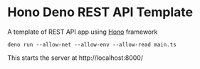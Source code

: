 # Hono Deno REST API Template

A template of REST API app using [Hono](https://hono.dev/) framework

```
deno run --allow-net --allow-env --allow-read main.ts
```

This starts the server at http://localhost:8000/
